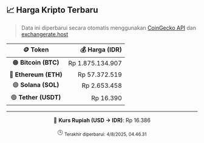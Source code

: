 

<!-- HARGA_KRIPTO -->
## 📈 Harga Kripto Terbaru

> Data ini diperbarui secara otomatis menggunakan [CoinGecko API](https://www.coingecko.com/) dan [exchangerate.host](https://exchangerate.host/)

<div align="center">

| 🪙 Token | 💰 Harga (IDR) |
|:------:|---------------:|
| 🟠 **Bitcoin (BTC)**   | Rp 1.875.134.907 |
| 🔵 **Ethereum (ETH)**  | Rp 57.372.519 |
| 🟣 **Solana (SOL)**    | Rp 2.653.458 |
| 🟢 **Tether (USDT)**   | Rp 16.390 |

---

💱 **Kurs Rupiah (USD → IDR)**: Rp 16.386

🕒 <sub>Terakhir diperbarui: 4/8/2025, 04.46.31</sub>

</div>
<!-- /HARGA_KRIPTO -->